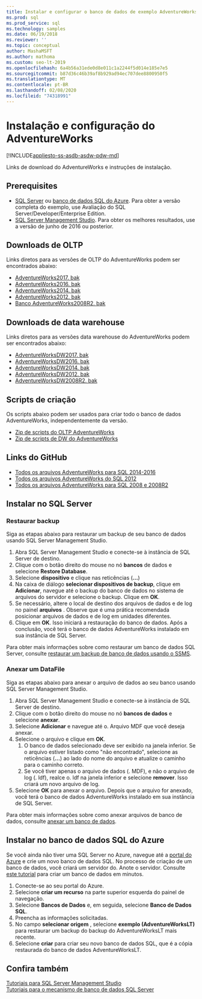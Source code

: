 ```yaml
---
title: Instalar e configurar o banco de dados de exemplo AdventureWorks
ms.prod: sql
ms.prod_service: sql
ms.technology: samples
ms.date: 06/19/2018
ms.reviewer: ''
ms.topic: conceptual
author: MashaMSFT
ms.author: mathoma
ms.custom: seo-lt-2019
ms.openlocfilehash: 6a4b56a31ede0d8e011c1a2244f5d014e185e7e5
ms.sourcegitcommit: b87d36c46b39af8b929ad94ec707dee8800950f5
ms.translationtype: MT
ms.contentlocale: pt-BR
ms.lasthandoff: 02/08/2020
ms.locfileid: "74318991"
---
```

# <a name="adventureworks-installation-and-configuration"></a>Instalação e configuração do AdventureWorks
[!INCLUDE[appliesto-ss-asdb-asdw-pdw-md](../includes/appliesto-ss-asdb-asdw-pdw-md.md)]

Links de download do AdventureWorks e instruções de instalação. 

## <a name="prerequisites"></a>Prerequisites

- [SQL Server](https://www.microsoft.com/evalcenter/evaluate-sql-server-2016) ou [banco de dados SQL do Azure](https://azure.microsoft.com/services/sql-database/). Para obter a versão completa do exemplo, use Avaliação do SQL Server/Developer/Enterprise Edition.
- [SQL Server Management Studio](../ssms/download-sql-server-management-studio-ssms.md). Para obter os melhores resultados, use a versão de junho de 2016 ou posterior.
 
## <a name="oltp-downloads"></a>Downloads de OLTP

Links diretos para as versões de OLTP do AdventureWorks podem ser encontrados abaixo:

- [AdventureWorks2017. bak](https://github.com/Microsoft/sql-server-samples/releases/download/adventureworks/AdventureWorks2017.bak)
- [AdventureWorks2016. bak](https://github.com/Microsoft/sql-server-samples/releases/download/adventureworks/AdventureWorks2016.bak)
- [AdventureWorks2014. bak](https://github.com/Microsoft/sql-server-samples/releases/download/adventureworks/AdventureWorks2014.bak)
- [AdventureWorks2012. bak](https://github.com/Microsoft/sql-server-samples/releases/download/adventureworks/AdventureWorks2012.bak)
- [Banco AdventureWorks2008R2. bak](https://github.com/Microsoft/sql-server-samples/releases/download/adventureworks2008r2/adventure-works-2008r2-oltp.bak)


## <a name="data-warehouse-downloads"></a>Downloads de data warehouse

Links diretos para as versões data warehouse do AdventureWorks podem ser encontrados abaixo:

- [AdventureWorksDW2017. bak](https://github.com/Microsoft/sql-server-samples/releases/download/adventureworks/AdventureWorksDW2017.bak)
- [AdventureWorksDW2016. bak](https://github.com/Microsoft/sql-server-samples/releases/download/adventureworks/AdventureWorksDW2016.bak)
- [AdventureWorksDW2014. bak](https://github.com/Microsoft/sql-server-samples/releases/download/adventureworks/AdventureWorksDW2014.bak)
- [AdventureWorksDW2012. bak](https://github.com/Microsoft/sql-server-samples/releases/download/adventureworks/AdventureWorksDW2012.bak)
- [AdventureWorksDW2008R2. bak](https://github.com/Microsoft/sql-server-samples/releases/download/adventureworks2008r2/adventure-works-2008-dw.bak)

## <a name="creation-scripts"></a>Scripts de criação
Os scripts abaixo podem ser usados para criar todo o banco de dados AdventureWorks, independentemente da versão. 

- [Zip de scripts do OLTP AdventureWorks](https://github.com/Microsoft/sql-server-samples/releases/download/adventureworks/AdventureWorks-oltp-install-script.zip)
- [Zip de scripts de DW do AdventureWorks](https://github.com/Microsoft/sql-server-samples/releases/download/adventureworks/AdventureWorksDW-data-warehouse-install-script.zip)

## <a name="github-links"></a>Links do GitHub

- [Todos os arquivos AdventureWorks para SQL 2014-2016](https://github.com/Microsoft/sql-server-samples/releases/tag/adventureworks)
- [Todos os arquivos AdventureWorks do SQL 2012](https://github.com/Microsoft/sql-server-samples/releases/tag/adventureworks2012)
- [Todos os arquivos AdventureWorks para SQL 2008 e 2008R2](https://github.com/Microsoft/sql-server-samples/releases/tag/adventureworks2008r2)

## <a name="install-to-sql-server"></a>Instalar no SQL Server

### <a name="restore-backup"></a>Restaurar backup
Siga as etapas abaixo para restaurar um backup de seu banco de dados usando SQL Server Management Studio. 

1. Abra SQL Server Management Studio e conecte-se à instância de SQL Server de destino.
2. Clique com o botão direito do mouse no nó **bancos** de dados e selecione **Restore Database**.
3. Selecione **dispositivo** e clique nas reticências (**...**)
4. Na caixa de diálogo **selecionar dispositivos de backup**, clique em **Adicionar**, navegue até o backup do banco de dados no sistema de arquivos do servidor e selecione o backup. Clique em **OK**.
5. Se necessário, altere o local de destino dos arquivos de dados e de log no painel **arquivos** . Observe que é uma prática recomendada posicionar arquivos de dados e de log em unidades diferentes.
6. Clique em **OK**. Isso iniciará a restauração do banco de dados. Após a conclusão, você terá o banco de dados AdventureWorks instalado em sua instância de SQL Server.

Para obter mais informações sobre como restaurar um banco de dados SQL Server, consulte [restaurar um backup de banco de dados usando o SSMS](../relational-databases/backup-restore/restore-a-database-backup-using-ssms.md).


### <a name="attach-a-datafile"></a>Anexar um DataFile
Siga as etapas abaixo para anexar o arquivo de dados ao seu banco usando SQL Server Management Studio.

1. Abra SQL Server Management Studio e conecte-se à instância de SQL Server de destino.
2. Clique com o botão direito do mouse no nó **bancos de dados** e selecione **anexar**.
3. Selecione **Adicionar** e navegue até o. Arquivo MDF que você deseja anexar. 
1. Selecione o arquivo e clique em **OK**. 
    1. O banco de dados selecionado deve ser exibido na janela inferior. Se o arquivo estiver listado como "não encontrado", selecione as reticências (**...**) ao lado do nome do arquivo e atualize o caminho para o caminho correto. 
    1. Se você tiver apenas o arquivo de dados (. MDF), e não o arquivo de log (. ldf), realce o. ldf na janela inferior e selecione **remover**. Isso criará um novo arquivo de log. 
1. Selecione **OK** para anexar o arquivo. Depois que o arquivo for anexado, você terá o banco de dados AdventureWorks instalado em sua instância de SQL Server.  

Para obter mais informações sobre como anexar arquivos de banco de dados, consulte [anexar um banco de dados](../relational-databases/databases/attach-a-database.md). 

## <a name="install-to-azure-sql-database"></a>Instalar no banco de dados SQL do Azure


Se você ainda não tiver uma SQL Server no Azure, navegue até a [portal do Azure](https://portal.azure.com/) e crie um novo banco de dados SQL. No processo de criação de um banco de dados, você criará um servidor do. Anote o servidor. Consulte [este tutorial](https://azure.microsoft.com/documentation/articles/sql-database-get-started/) para criar um banco de dados em minutos.

1. Conecte-se ao seu portal do Azure.
1. Selecione **criar um recurso** na parte superior esquerda do painel de navegação. 
1. Selecione **Bancos de Dados** e, em seguida, selecione **Banco de Dados SQL**. 
1. Preencha as informações solicitadas.
1. No campo **selecionar origem** , selecione **exemplo (AdventureWorksLT)** para restaurar um backup do backup do AdventureWorksLT mais recente.
1. Selecione **criar** para criar seu novo banco de dados SQL, que é a cópia restaurada do banco de dados AdventureWorksLT. 


## <a name="see-also"></a>Confira também
[Tutoriais para SQL Server Management Studio](../ssms/tutorials/tutorial-sql-server-management-studio.md)   
[Tutoriais para o mecanismo de banco de dados SQL Server](../relational-databases/database-engine-tutorials.md)
